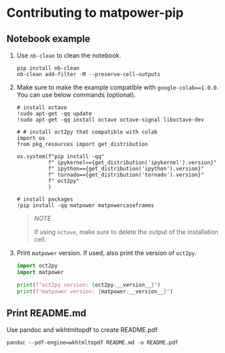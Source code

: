 # Contributing to matpower-pip

## Notebook example

1. Use `nb-clean` to clean the notebook.

    ```shell
    pip install nb-clean
    nb-clean add-filter -M --preserve-cell-outputs
    ```

1. Make sure to make the example compatible with `google-colab==1.0.0`. You can use below commands (optional).

    ```ipython
    # install octave
    !sudo apt-get -qq update
    !sudo apt-get -qq install octave octave-signal liboctave-dev

    # # install oct2py that compatible with colab
    import os
    from pkg_resources import get_distribution

    os.system(f"pip install -qq"
              f" ipykernel=={get_distribution('ipykernel').version}"
              f" ipython=={get_distribution('ipython').version}"
              f" tornado=={get_distribution('tornado').version}"
              f" oct2py"
              )

    # install packages
    !pip install -qq matpower matpowercaseframes
    ```

    > *NOTE*
    >
    > If using `octave`, make sure to delete the output of the installation cell.

1. Print `matpower` version. If used, also print the version of `oct2py`.

    ```python
    import oct2py
    import matpower

    print(f"oct2py version: {oct2py.__version__}")
    print(f"matpower version: {matpower.__version__}")
    ```

## Print README.md

Use pandoc and wkhtmltopdf to create README.pdf

```shell
pandoc --pdf-engine=wkhtmltopdf README.md -o README.pdf
```
